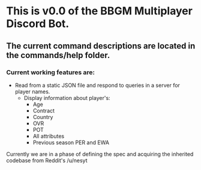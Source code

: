 # This is v0.0 of the BBGM Multiplayer Discord Bot.

## The current command descriptions are located in the commands/help folder.
### Current working features are:

- Read from a static JSON file and respond to queries in a server for player names.
	- Display information about player's:
		- Age
		- Contract
		- Country
		- OVR
		- POT
		- All attributes
		- Previous season PER and EWA

Currently we are in a phase of defining the spec and acquiring the inherited codebase from Reddit's /u/nesyt